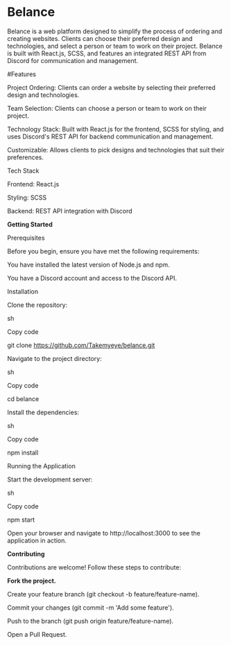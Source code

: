 # Belance

Belance is a web platform designed to simplify the process of ordering and creating websites. Clients can choose their preferred design and technologies, and select a person or team to work on their project. Belance is built with React.js, SCSS, and features an integrated REST API from Discord for communication and management.

#Features

Project Ordering: Clients can order a website by selecting their preferred design and technologies.

Team Selection: Clients can choose a person or team to work on their project.

Technology Stack: Built with React.js for the frontend, SCSS for styling, and uses Discord's REST API for backend communication and management.

Customizable: Allows clients to pick designs and technologies that suit their preferences.

Tech Stack


Frontend: React.js

Styling: SCSS

Backend: REST API integration with Discord


**Getting Started**

Prerequisites

Before you begin, ensure you have met the following requirements:

You have installed the latest version of Node.js and npm.

You have a Discord account and access to the Discord API.

Installation

Clone the repository:

sh

Copy code

git clone https://github.com/Takemyeye/belance.git

Navigate to the project directory:

sh

Copy code

cd belance

Install the dependencies:

sh

Copy code

npm install

Running the Application

Start the development server:

sh

Copy code

npm start

Open your browser and navigate to http://localhost:3000 to see the application in action.

**Contributing**

Contributions are welcome! Follow these steps to contribute:

**Fork the project.**

Create your feature branch (git checkout -b feature/feature-name).

Commit your changes (git commit -m 'Add some feature').

Push to the branch (git push origin feature/feature-name).

Open a Pull Request.

